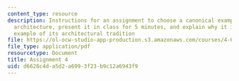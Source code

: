 ```yaml
---
content_type: resource
description: Instructions for an assignment to choose a canonical example of Islamic
  architecture, present it in class for 5 minutes, and explain why it is a representative
  example of its architectural tradition
file: https://ol-ocw-studio-app-production.s3.amazonaws.com/courses/4-619-historiography-of-islamic-architecture-fall-2014/d6628c4da5d2a6993f23b9c12a6943f9_MIT4_619F14_assignment4.pdf
file_type: application/pdf
resourcetype: Document
title: Assignment 4
uid: d6628c4d-a5d2-a699-3f23-b9c12a6943f9
---
```

